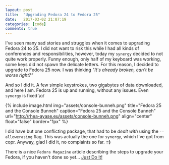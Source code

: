```yaml
---
layout: post
title:  "Upgrading Fedora 24 to Fedora 25"
date:   2017-03-02 21:07:19
categories: [code]
comments: true
---
```

I've seen many sad stories and struggles when it comes to upgrading Fedora 24 to 25. I did not want to risk this while I had all kinds of conferences and responsibilities, however, today my `synergy` decided to not quite work properly. Funny enough, only half of my keyboard was working, some keys did not spawn the delicate letters. For this reason, I decided to upgrade to Fedora 25 now. I was thinking _"It's already broken, can't be worse right?"_

<!--more-->

And so I did it. A few simple keystrokes, two gigabytes of data downloaded, and here I am. Fedora 25 is up and running, without any issues. Even `synergy` is fixed \o/

{% include image.html
  img="assets/console-bunneh.png"
  title="Fedora 25 and the Console Bunneh"
  caption="Fedora 25 and the Console Bunneh"
  url="http://rhea-ayase.eu/assets/console-bunneh.png"
  align="center"
  float="false"
  border="1px"
%}

I did have but one conflicting package, that had to be _dealt with_ using the `--allowerasing` flag. This was actually the one for `synergy`, which I've got from copr. Anyway, glad I did it, no complaints so far. **=)**

There is a nice `Fedora Magazine` article describing the steps to upgrade your Fedora, if you haven't done so yet... [Just Do It!](https://fedoramagazine.org/upgrading-fedora-24-fedora-25/)

